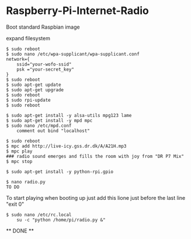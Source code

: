 # Raspberry-Pi-Internet-Radio

Boot standard Raspbian image

expand filesystem

    $ sudo reboot
    $ sudo nano /etc/wpa-supplicant/wpa-supplicant.conf
    network={
        ssid="your-wofo-ssid"
        psk ="your-secret_key"
    }
    $ sudo reboot
    $ sudo apt-get update
    $ sudo apt-get upgrade
    $ sudo reboot
    $ sudo rpi-update
    $ sudo reboot

    $ sudo apt-get install -y alsa-utils mpg123 lame
    $ sudo apt-get install -y mpd mpc
    $ sudo nano /etc/mpd.conf
        comment out bind "localhost"
        
    $ sudo reboot
    $ mpc add http://live-icy.gss.dr.dk/A/A21H.mp3
    $ mpc play
    ### radio sound emerges and fills the room with joy from "DR P7 Mix"
    $ mpc stop

    $ sudo apt-get install -y python-rpi.gpio
    
    $ nano radio.py
    TO DO

To start playing when booting up just add this lione just before the last line "exit 0"

    $ sudo nano /etc/rc.local
        su -c "python /home/pi/radio.py &"

** DONE **
